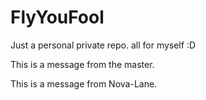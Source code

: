 # FlyYouFool
Just a personal private repo. all for myself :D

This is a message from the master.


This is a message from Nova-Lane.